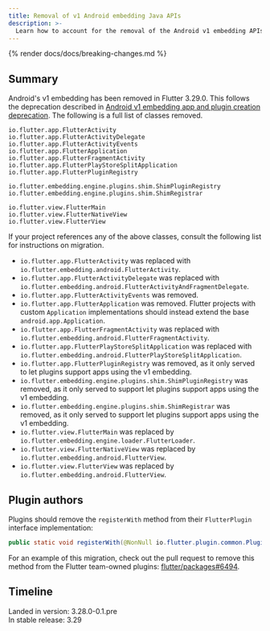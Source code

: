 ```yaml
---
title: Removal of v1 Android embedding Java APIs
description: >-
  Learn how to account for the removal of the Android v1 embedding APIs.
---
```


{% render docs/docs/breaking-changes.md %}

## Summary

Android's v1 embedding has been removed in Flutter 3.29.0.
This follows the deprecation described in
[Android v1 embedding app and plugin creation deprecation][].
The following is a full list of classes removed.

```text
io.flutter.app.FlutterActivity
io.flutter.app.FlutterActivityDelegate
io.flutter.app.FlutterActivityEvents
io.flutter.app.FlutterApplication
io.flutter.app.FlutterFragmentActivity
io.flutter.app.FlutterPlayStoreSplitApplication
io.flutter.app.FlutterPluginRegistry

io.flutter.embedding.engine.plugins.shim.ShimPluginRegistry
io.flutter.embedding.engine.plugins.shim.ShimRegistrar

io.flutter.view.FlutterMain
io.flutter.view.FlutterNativeView
io.flutter.view.FlutterView
```

If your project references any of the above classes, consult the following
list for instructions on migration.

* `io.flutter.app.FlutterActivity` was
   replaced with `io.flutter.embedding.android.FlutterActivity`.
* `io.flutter.app.FlutterActivityDelegate` was
   replaced with `io.flutter.embedding.android.FlutterActivityAndFragmentDelegate`.
* `io.flutter.app.FlutterActivityEvents` was removed.
* `io.flutter.app.FlutterApplication` was removed.
   Flutter projects with custom `Application` implementations should
   instead extend the base `android.app.Application`.
* `io.flutter.app.FlutterFragmentActivity` was
  replaced with `io.flutter.embedding.android.FlutterFragmentActivity`.
* `io.flutter.app.FlutterPlayStoreSplitApplication` was
  replaced with `io.flutter.embedding.android.FlutterPlayStoreSplitApplication`.
* `io.flutter.app.FlutterPluginRegistry` was removed,
   as it only served to let plugins support apps using the v1 embedding.
* `io.flutter.embedding.engine.plugins.shim.ShimPluginRegistry` was removed,
   as it only served to support let plugins support apps using the v1 embedding.
* `io.flutter.embedding.engine.plugins.shim.ShimRegistrar` was removed,
   as it only served to support let plugins support apps using the v1 embedding.
* `io.flutter.view.FlutterMain` was
   replaced by `io.flutter.embedding.engine.loader.FlutterLoader`.
* `io.flutter.view.FlutterNativeView` was
   replaced by `io.flutter.embedding.android.FlutterView`.
* `io.flutter.view.FlutterView` was
   replaced by `io.flutter.embedding.android.FlutterView`.

[Android v1 embedding app and plugin creation deprecation]: /release/breaking-changes/android-v1-embedding-create-deprecation

## Plugin authors

Plugins should remove the `registerWith` method from
their `FlutterPlugin` interface implementation:

```java
public static void registerWith(@NonNull io.flutter.plugin.common.PluginRegistry.Registrar registrar);
```

For an example of this migration,
check out the pull request to remove this method from the
Flutter team-owned plugins: [flutter/packages#6494][].

[flutter/packages#6494]: {{site.github}}/flutter/packages/pull/6494

## Timeline

Landed in version: 3.28.0-0.1.pre<br>
In stable release: 3.29
